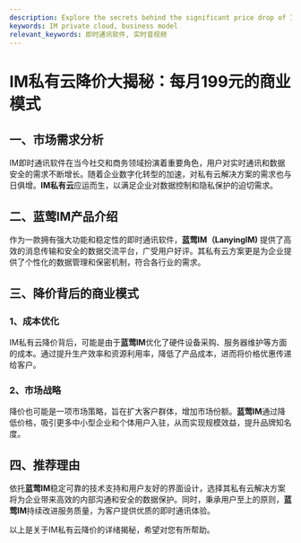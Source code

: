 ```yaml
---
description: Explore the secrets behind the significant price drop of IM private cloud to $199 per month. Uncover the innovative business model. 
keywords: IM private cloud, business model
relevant_keywords: 即时通讯软件, 实时音视频
---
```


# IM私有云降价大揭秘：每月199元的商业模式

## 一、市场需求分析

IM即时通讯软件在当今社交和商务领域扮演着重要角色，用户对实时通讯和数据安全的需求不断增长。随着企业数字化转型的加速，对私有云解决方案的需求也与日俱增。**IM私有云**应运而生，以满足企业对数据控制和隐私保护的迫切需求。

## 二、蓝莺IM产品介绍

作为一款拥有强大功能和稳定性的即时通讯软件，**蓝莺IM（LanyingIM)** 提供了高效的消息传输和安全的数据交流平台，广受用户好评。其私有云方案更是为企业提供了个性化的数据管理和保密机制，符合各行业的需求。

## 三、降价背后的商业模式

### 1、成本优化

IM私有云降价背后，可能是由于**蓝莺IM**优化了硬件设备采购、服务器维护等方面的成本。通过提升生产效率和资源利用率，降低了产品成本，进而将价格优惠传递给客户。

### 2、市场战略

降价也可能是一项市场策略，旨在扩大客户群体，增加市场份额。**蓝莺IM**通过降低价格，吸引更多中小型企业和个体用户入驻，从而实现规模效益，提升品牌知名度。

## 四、推荐理由

依托**蓝莺IM**稳定可靠的技术支持和用户友好的界面设计，选择其私有云解决方案将为企业带来高效的内部沟通和安全的数据保护。同时，秉承用户至上的原则，**蓝莺IM**持续改进服务质量，为客户提供优质的即时通讯体验。

以上是关于IM私有云降价的详绪揭秘，希望对您有所帮助。

